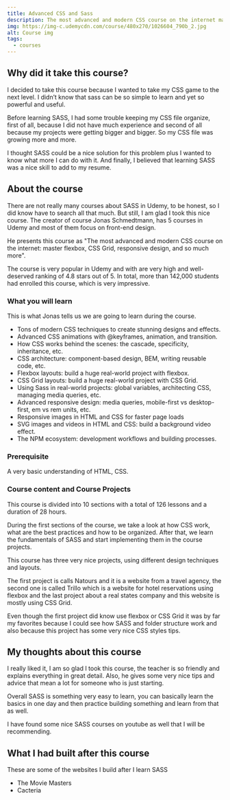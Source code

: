 ```yaml
---
title: Advanced CSS and Sass
description: The most advanced and modern CSS course on the internet master flexbox, CSS Grid, responsive design, and so much more.
img: https://img-c.udemycdn.com/course/480x270/1026604_790b_2.jpg
alt: Course img
tags:
  - courses
---
```


## Why did it take this course?

I decided to take this course because I wanted to take my CSS game to the next level. I didn’t know that sass can be so simple to learn and yet so powerful and useful.

Before learning SASS, I had some trouble keeping my CSS file organize, first of all, because I did not have much experience and second of all because my projects were getting bigger and bigger. So my CSS file was growing more and more.

I thought SASS could be a nice solution for this problem plus I wanted to know what more I can do with it. And finally, I believed that learning SASS was a nice skill to add to my resume.

## About the course

There are not really many courses about SASS in Udemy, to be honest, so I did know have to search all that much. But still, I am glad I took this nice course.
The creator of course Jonas Schmedtmann, has 5 courses in Udemy and most of them focus on front-end design.

He presents this course as "The most advanced and modern CSS course on the internet: master flexbox, CSS Grid, responsive design, and so much more".

The course is very popular in Udemy and with are very high and well-deserved ranking of 4.8 stars out of 5. In total, more than 142,000 students had enrolled this course, which is very impressive.

### What you will learn

This is what Jonas tells us we are going to learn during the course.

- Tons of modern CSS techniques to create stunning designs and effects.
- Advanced CSS animations with @keyframes, animation, and transition.
- How CSS works behind the scenes: the cascade, specificity, inheritance, etc.
- CSS architecture: component-based design, BEM, writing reusable code, etc.
- Flexbox layouts: build a huge real-world project with flexbox.
- CSS Grid layouts: build a huge real-world project with CSS Grid.
- Using Sass in real-world projects: global variables, architecting CSS, managing media queries, etc.
- Advanced responsive design: media queries, mobile-first vs desktop-first, em vs rem units, etc.
- Responsive images in HTML and CSS for faster page loads
- SVG images and videos in HTML and CSS: build a background video effect.
- The NPM ecosystem: development workflows and building processes.

### Prerequisite

A very basic understanding of HTML, CSS.

### Course content and Course Projects

This course is divided into 10 sections with a total of 126 lessons and a duration of 28 hours.

During the first sections of the course, we take a look at how CSS work, what are the best practices and how to be organized. After that, we learn the fundamentals of SASS and start implementing them in the course projects.

This course has three very nice projects, using different design techniques and layouts.

The first project is calls Natours and it is a website from a travel agency, the second one is called Trillo which is a website for hotel reservations using flexbox and the last project about a real states company and this website is mostly using CSS Grid.

Even though the first project did know use flexbox or CSS Grid it was by far my favorites because I could see how SASS and folder structure work and also because this project has some very nice CSS styles tips.

## My thoughts about this course

I really liked it, I am so glad I took this course, the teacher is so friendly and explains everything in great detail. Also, he gives some very nice tips and advice that mean a lot for someone who is just starting.

Overall SASS is something very easy to learn, you can basically learn the basics in one day and then practice building something and learn from that as well.

I have found some nice SASS courses on youtube as well that I will be recommending.

## What I had built after this course

These are some of the websites I build after I learn SASS

- <nuxt-link to="/projects/recChMGq86ezwi71A">The Movie Masters</nuxt-link>
- <nuxt-link to="/projects/recv794Z6G53ssLKD">Cacteria</nuxt-link>
